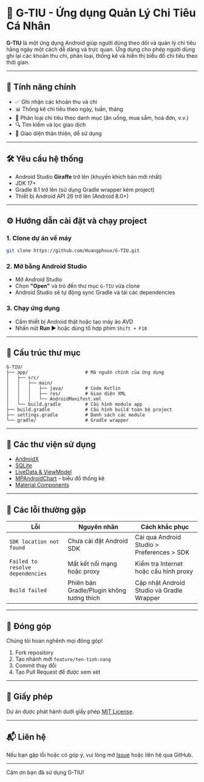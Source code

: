# 📱 G-TIU - Ứng dụng Quản Lý Chi Tiêu Cá Nhân

**G-TIU** là một ứng dụng Android giúp người dùng theo dõi và quản lý chi tiêu hằng ngày một cách dễ dàng và trực quan. Ứng dụng cho phép người dùng ghi lại các khoản thu chi, phân loại, thống kê và hiển thị biểu đồ chi tiêu theo thời gian.

---

## 🚀 Tính năng chính

- ✅ Ghi nhận các khoản thu và chi
- 📊 Thống kê chi tiêu theo ngày, tuần, tháng
- 🧾 Phân loại chi tiêu theo danh mục (ăn uống, mua sắm, hoá đơn, v.v.)
- 🔍 Tìm kiếm và lọc giao dịch
- 🎨 Giao diện thân thiện, dễ sử dụng

---

## 🛠 Yêu cầu hệ thống

- Android Studio **Giraffe** trở lên (khuyến khích bản mới nhất)
- JDK 17+
- Gradle 8.1 trở lên (sử dụng Gradle wrapper kèm project)
- Thiết bị Android API 26 trở lên (Android 8.0+)

---

## ⚙️ Hướng dẫn cài đặt và chạy project

### 1. Clone dự án về máy

```bash
git clone https://github.com/Huangphoux/G-TIU.git
```

### 2. Mở bằng Android Studio

- Mở Android Studio
- Chọn **"Open"** và trỏ đến thư mục `G-TIU` vừa clone
- Android Studio sẽ tự động sync Gradle và tải các dependencies

### 3. Chạy ứng dụng

- Cắm thiết bị Android thật hoặc tạo máy ảo AVD
- Nhấn nút **Run** ▶️ hoặc dùng tổ hợp phím `Shift + F10`

---

## 📁 Cấu trúc thư mục

```
G-TIU/
├── app/                     # Mã nguồn chính của ứng dụng
│   ├── src/
│   │   ├── main/
│   │   │   ├── java/        # Code Kotlin
│   │   │   ├── res/         # Giao diện XML
│   │   │   └── AndroidManifest.xml
│   └── build.gradle         # Cấu hình module app
├── build.gradle             # Cấu hình build toàn bộ project
├── settings.gradle          # Danh sách các module
└── gradle/                  # Gradle wrapper
```

---

## 🧩 Các thư viện sử dụng

- [AndroidX](https://developer.android.com/jetpack/androidx)
- [SQLite](https://developer.android.com/training/data-storage/sqlite)
- [LiveData & ViewModel](https://developer.android.com/topic/libraries/architecture/viewmodel)
- [MPAndroidChart](https://github.com/PhilJay/MPAndroidChart) – biểu đồ thống kê
- [Material Components](https://m3.material.io/)

---

## 🐞 Các lỗi thường gặp

| Lỗi | Nguyên nhân | Cách khắc phục |
|-----|-------------|----------------|
| `SDK location not found` | Chưa cài đặt Android SDK | Cài qua Android Studio > Preferences > SDK |
| `Failed to resolve dependencies` | Mất kết nối mạng hoặc proxy | Kiểm tra Internet hoặc cấu hình proxy |
| `Build failed` | Phiên bản Gradle/Plugin không tương thích | Cập nhật Android Studio và Gradle Wrapper |

---

## 🤝 Đóng góp

Chúng tôi hoan nghênh mọi đóng góp!

1. Fork repository
2. Tạo nhánh mới `feature/ten-tinh-nang`
3. Commit thay đổi
4. Tạo Pull Request để được xem xét

---

## 📄 Giấy phép

Dự án được phát hành dưới giấy phép [MIT License](LICENSE).

---

## 📬 Liên hệ

Nếu bạn gặp lỗi hoặc có góp ý, vui lòng mở [Issue](https://github.com/Huangphoux/G-TIU/issues) hoặc liên hệ qua GitHub.

---

Cảm ơn bạn đã sử dụng G-TIU!
